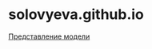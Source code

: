 # solovyeva.github.io

[Представление модели](https://github.com/desmoll/solovyeva.github.io/blob/master/6%20%D0%B2%D0%BE%D0%BF%D1%80%D0%BE%D1%81%D0%BE%D0%B2.png)
